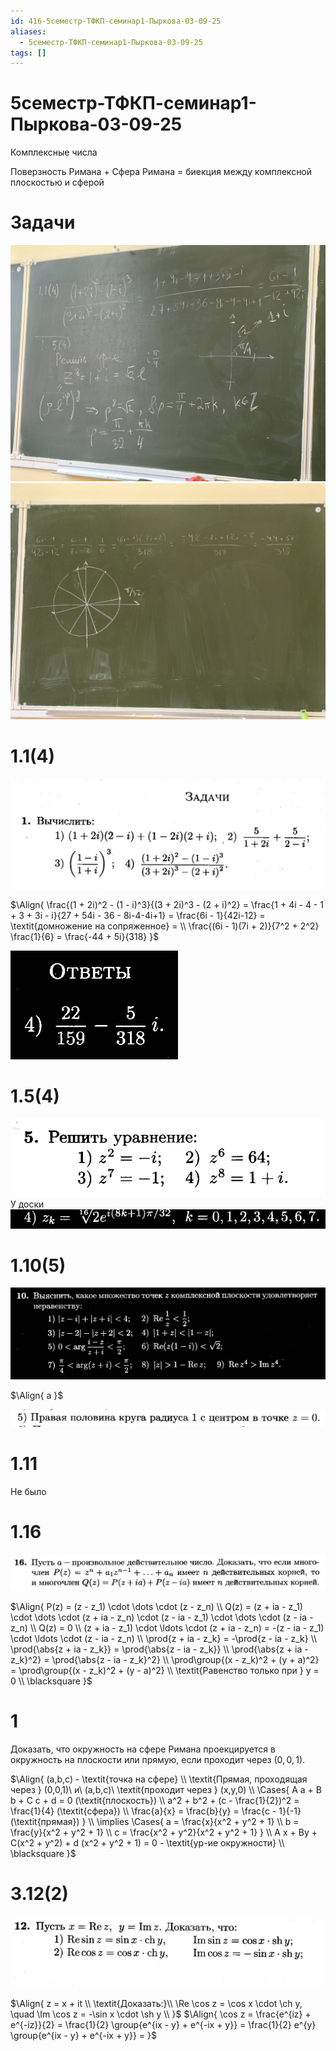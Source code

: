 ```yaml
---
id: 416-5семестр-ТФКП-семинар1-Пыркова-03-09-25
aliases:
  - 5семестр-ТФКП-семинар1-Пыркова-03-09-25
tags: []
---
```


# 5семестр-ТФКП-семинар1-Пыркова-03-09-25

Комплексные числа

Поверзность Римана
\+
Сфера Римана
= биекция между комплексной плоскостью и сферой

# Задачи

![1](assets/imgs/03-09-25_14-35-45_265_IMG_20250903_142439.jpg)
![2](assets/imgs/03-09-25_14-35-45_169_IMG_20250903_142443.jpg)

# 1.1(4)

![03-09-25_14-16-24_670.png](assets/imgs/03-09-25_14-16-24_670.png)

$\Align{
\frac{(1 + 2i)^2 - (1 - i)^3}{(3 + 2i)^3 - (2 + i)^2} =
\frac{1 + 4i - 4 - 1 + 3 + 3i - i}{27 + 54i - 36 - 8i-4-4i+1} =
\frac{6i - 1}{42i-12} =
\textit{домножение на сопряженное} = \\
\frac{(6i - 1)(7i + 2)}{7^2 + 2^2} \frac{1}{6} = 
\frac{-44 + 5i}{318}
}$

![03-09-25_14-30-29_055.png](assets/imgs/03-09-25_14-30-29_055.png)

# 1.5(4)

![03-09-25_14-30-41_392.png](assets/imgs/03-09-25_14-30-41_392.png)
У доски
![03-09-25_14-31-05_192.png](assets/imgs/03-09-25_14-31-05_192.png)

# 1.10(5)

![03-09-25_14-26-49_805.png](assets/imgs/03-09-25_14-26-49_805.png)

$\Align{
a
}$

![03-09-25_14-32-41_884.png](assets/imgs/03-09-25_14-32-41_884.png)

# 1.11

Не было

# 1.16

![03-09-25_14-44-08_822.png](assets/imgs/03-09-25_14-44-08_822.png)

$\Align{
P(z) = (z - z_1) \cdot \dots \cdot (z - z_n) \\
Q(z) = (z + ia - z_1) \cdot \dots \cdot (z + ia - z_n) \cdot (z - ia - z_1) \cdot \dots \cdot (z - ia - z_n) \\
Q(z) = 0 \\
(z + ia - z_1) \cdot \ldots \cdot (z + ia - z_n) = -(z - ia - z_1) \cdot \ldots \cdot (z - ia - z_n) \\
\prod{z + ia - z_k} = -\prod{z - ia - z_k} \\
\prod{\abs{z + ia - z_k}} = \prod{\abs{z - ia - z_k}} \\
\prod{\abs{z + ia - z_k}^2} = \prod{\abs{z - ia - z_k}^2} \\
\prod\group{(x - z_k)^2 + (y + a)^2} = \prod\group{(x - z_k)^2 + (y - a)^2} \\
\textit{Равенство только при } y = 0 \\
\blacksquare
}$

# 1

Доказать, что окружность на сфере Римана проекцируется в окружность на плоскости или прямую, если проходит через $(0,0,1)$.

$\Align{
(a,b,c) - \textit{точка на сфере} \\
\textit{Прямая, проходящая через } (0,0,1)\ и\ (a,b,c)\ \textit{проходит через } (x,y,0) \\
\Cases{
A a + B b + C c + d = 0 (\textit{плоскость}) \\
a^2 + b^2 + (c - \frac{1}{2})^2 = \frac{1}{4} (\textit{сфера}) \\
\frac{a}{x} = \frac{b}{y} = \frac{c - 1}{-1} (\textit{прямая})
} \\
\implies
\Cases{
a = \frac{x}{x^2 + y^2 + 1} \\
b = \frac{y}{x^2 + y^2 + 1} \\
c = \frac{x^2 + y^2}{x^2 + y^2 + 1}
} \\
A x + By + C(x^2 + y^2) + d (x^2 + y^2 + 1) = 0 - \textit{ур-ие окружности} \\
\blacksquare
}$

# 3.12(2)

![03-09-25_15-17-51_656.png](assets/imgs/03-09-25_15-17-51_656.png)

$\Align{
z = x + it \\
\textit{Доказать:}\\
\Re \cos z = \cos x \cdot \ch y, \quad \Im \cos z = -\sin x \cdot \sh y \\
}$
$\Align{
\cos z = \frac{e^{iz} + e^{-iz}}{2} = 
\frac{1}{2} \group{e^{ix - y} + e^{-ix + y}} =
\frac{1}{2} e^{y} \group{e^{ix - y} + e^{-ix + y}} =
}$
